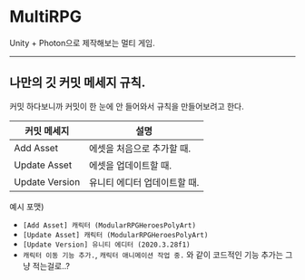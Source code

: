 # MultiRPG
Unity + Photon으로 제작해보는 멀티 게임.

***

## 나만의 깃 커밋 메세지 규칙.
커밋 하다보니까 커밋이 한 눈에 안 들어와서 규칙을 만들어보려고 한다.  

|커밋 메세지|설명|
|------|---------|
|Add Asset|에셋을 처음으로 추가할 때.|
|Update Asset|에셋을 업데이트할 때.|
|Update Version|유니티 에디터 업데이트할 때.|

예시 포맷) 
+ `[Add Asset] 캐릭터 (ModularRPGHeroesPolyArt)`
+ `[Update Asset] 캐릭터 (ModularRPGHeroesPolyArt)`
+ `[Update Version] 유니티 에디터 (2020.3.28f1)`
+ `캐릭터 이동 기능 추가.`, `캐릭터 애니메이션 작업 중.` 와 같이 코드적인 기능 추가는 그냥 적는걸로..?
